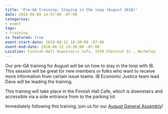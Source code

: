 ```yaml
---
title: 'Pre-GA training: Staying in the loop (August 2018)'
date: 2018-08-09 14:57:00 -07:00
categories:
- event
tags:
- training
is featured: true
event-start-date: 2018-08-12 18:30:00 -07:00
event-end-date: 2018-08-12 19:30:00 -07:00
Location: Finnish Hall Downstairs Cafe, 1970 Chestnut St., Berkeley
---
```


Our pre-GA training for August will be on how to stay in the loop with IB. This session will be great for new members or folks who want to receive more information from certain issue teams. IB Economic Justice team lead Dave will be leading the training.

This training will take place in the Finnish Hall Cafe, which is downstairs and accessible via a side entrance from to the parking lot.

Immediately following this training, join us for our [August General Assembly](https://indivisibleberkeley.org/event/ga-august-2018)!
